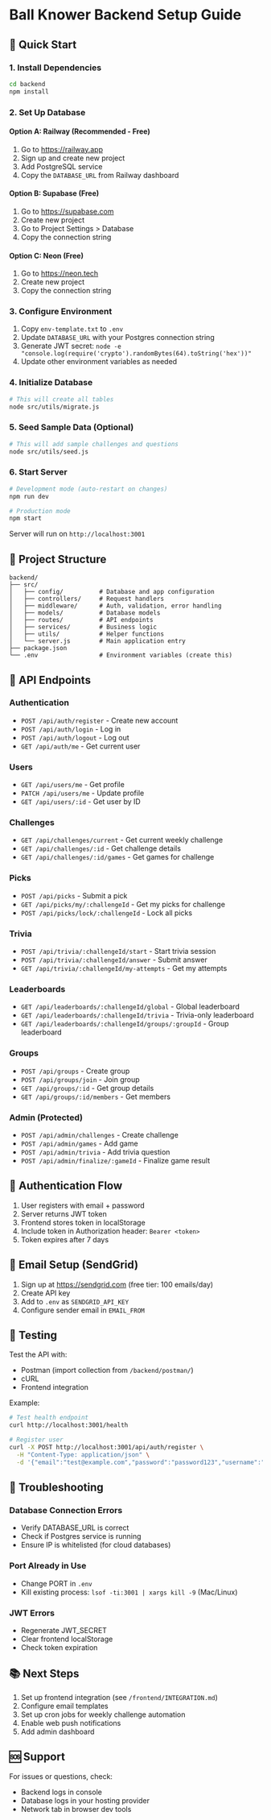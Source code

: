 # Ball Knower Backend Setup Guide

## 🚀 Quick Start

### 1. Install Dependencies
```bash
cd backend
npm install
```

### 2. Set Up Database

#### Option A: Railway (Recommended - Free)
1. Go to https://railway.app
2. Sign up and create new project
3. Add PostgreSQL service
4. Copy the `DATABASE_URL` from Railway dashboard

#### Option B: Supabase (Free)
1. Go to https://supabase.com
2. Create new project
3. Go to Project Settings > Database
4. Copy the connection string

#### Option C: Neon (Free)
1. Go to https://neon.tech
2. Create new project
3. Copy the connection string

### 3. Configure Environment
1. Copy `env-template.txt` to `.env`
2. Update `DATABASE_URL` with your Postgres connection string
3. Generate JWT secret: `node -e "console.log(require('crypto').randomBytes(64).toString('hex'))"`
4. Update other environment variables as needed

### 4. Initialize Database
```bash
# This will create all tables
node src/utils/migrate.js
```

### 5. Seed Sample Data (Optional)
```bash
# This will add sample challenges and questions
node src/utils/seed.js
```

### 6. Start Server
```bash
# Development mode (auto-restart on changes)
npm run dev

# Production mode
npm start
```

Server will run on `http://localhost:3001`

## 📁 Project Structure

```
backend/
├── src/
│   ├── config/          # Database and app configuration
│   ├── controllers/     # Request handlers
│   ├── middleware/      # Auth, validation, error handling
│   ├── models/          # Database models
│   ├── routes/          # API endpoints
│   ├── services/        # Business logic
│   ├── utils/           # Helper functions
│   └── server.js        # Main application entry
├── package.json
└── .env                 # Environment variables (create this)
```

## 🔑 API Endpoints

### Authentication
- `POST /api/auth/register` - Create new account
- `POST /api/auth/login` - Log in
- `POST /api/auth/logout` - Log out
- `GET /api/auth/me` - Get current user

### Users
- `GET /api/users/me` - Get profile
- `PATCH /api/users/me` - Update profile
- `GET /api/users/:id` - Get user by ID

### Challenges
- `GET /api/challenges/current` - Get current weekly challenge
- `GET /api/challenges/:id` - Get challenge details
- `GET /api/challenges/:id/games` - Get games for challenge

### Picks
- `POST /api/picks` - Submit a pick
- `GET /api/picks/my/:challengeId` - Get my picks for challenge
- `POST /api/picks/lock/:challengeId` - Lock all picks

### Trivia
- `POST /api/trivia/:challengeId/start` - Start trivia session
- `POST /api/trivia/:challengeId/answer` - Submit answer
- `GET /api/trivia/:challengeId/my-attempts` - Get my attempts

### Leaderboards
- `GET /api/leaderboards/:challengeId/global` - Global leaderboard
- `GET /api/leaderboards/:challengeId/trivia` - Trivia-only leaderboard
- `GET /api/leaderboards/:challengeId/groups/:groupId` - Group leaderboard

### Groups
- `POST /api/groups` - Create group
- `POST /api/groups/join` - Join group
- `GET /api/groups/:id` - Get group details
- `GET /api/groups/:id/members` - Get members

### Admin (Protected)
- `POST /api/admin/challenges` - Create challenge
- `POST /api/admin/games` - Add game
- `POST /api/admin/trivia` - Add trivia question
- `POST /api/admin/finalize/:gameId` - Finalize game result

## 🔐 Authentication Flow

1. User registers with email + password
2. Server returns JWT token
3. Frontend stores token in localStorage
4. Include token in Authorization header: `Bearer <token>`
5. Token expires after 7 days

## 📧 Email Setup (SendGrid)

1. Sign up at https://sendgrid.com (free tier: 100 emails/day)
2. Create API key
3. Add to `.env` as `SENDGRID_API_KEY`
4. Configure sender email in `EMAIL_FROM`

## 🧪 Testing

Test the API with:
- Postman (import collection from `/backend/postman/`)
- cURL
- Frontend integration

Example:
```bash
# Test health endpoint
curl http://localhost:3001/health

# Register user
curl -X POST http://localhost:3001/api/auth/register \
  -H "Content-Type: application/json" \
  -d '{"email":"test@example.com","password":"password123","username":"testuser"}'
```

## 🐛 Troubleshooting

### Database Connection Errors
- Verify DATABASE_URL is correct
- Check if Postgres service is running
- Ensure IP is whitelisted (for cloud databases)

### Port Already in Use
- Change PORT in `.env`
- Kill existing process: `lsof -ti:3001 | xargs kill -9` (Mac/Linux)

### JWT Errors
- Regenerate JWT_SECRET
- Clear frontend localStorage
- Check token expiration

## 📚 Next Steps

1. Set up frontend integration (see `/frontend/INTEGRATION.md`)
2. Configure email templates
3. Set up cron jobs for weekly challenge automation
4. Enable web push notifications
5. Add admin dashboard

## 🆘 Support

For issues or questions, check:
- Backend logs in console
- Database logs in your hosting provider
- Network tab in browser dev tools

